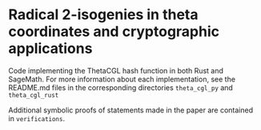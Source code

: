 # Radical 2-isogenies in theta coordinates and cryptographic applications

Code implementing the ThetaCGL hash function in both Rust and SageMath. For more information about each implementation, see the README.md files in the corresponding directories `theta_cgl_py` and `theta_cgl_rust`

Additional symbolic proofs of statements made in the paper are contained in `verifications`.
